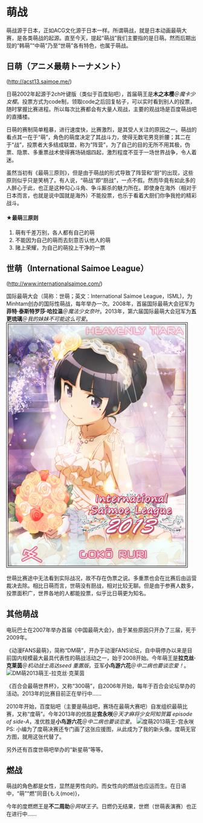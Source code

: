 # 萌战

萌战源于日本，正如ACG文化源于日本一样。所谓萌战，就是日本动画最萌大赛，是各类萌战的起源。直至今天，提起“萌战”我们主要指的是日萌。然而后期出现的“韩萌”“中萌”乃至“世萌”各有特色，也属于萌战。

## 日萌（アニメ最萌トーナメント）

(http://acst13.saimoe.me/)

日萌2002年起源于2ch叶键版（类似于百度贴吧），首届萌王是**木之本樱**＠*魔卡少女樱*。投票方式为code制，领取code之后回复帖子，可以实时看到别人的投票，随时掌握比赛进程。所以每次比赛都会有大量人观战，主要的观战场是百度萌战吧的直播楼。

日萌的赛制简单粗暴，进行速度快，比赛激烈，是其受人关注的原因之一。萌战的看点其一在于“萌”，角色的萌度决定了其战斗力，使得无数宅男竞折腰；其二在于“战”，投票者大多结成联盟，称为“阵营”，为了自己的目的无所不用其极，伪票、隐票、多重票战术使得赛场硝烟四起，激烈程度不亚于一场世界战争，令人着迷。

虽然当初有《最萌三原则》，但是由于萌战的形式导致了阵营和“厨”的出现，这些原则似乎只是笑柄了。有人说，“萌战”即“厨战”，一点不假。然而毕竟有如此多的人醉心于此，也正是这种勾心斗角、争斗厮杀的魅力所在。即使身在海外（相对于日本而言，也就是说中国就是海外）不能投票，也乐于看着大厨们你争我抢的精彩战斗。

#### ★最萌三原则

1. 萌有千差万别，各人都有自己的萌
2. 不能因为自己的萌而去刻意否认他人的萌
3. 赌上荣耀，为自己的萌投上干净的一票

## 世萌（International Saimoe League）

(http://www.internationalsaimoe.com/)

国际最萌大会（简称：世萌；英文：International Saimoe League，ISML)，为Minhtam创办的国际性萌战，每年举办一次。2008年，首届国际最萌大会冠军为**菲特·泰斯特罗莎·哈拉温**＠*魔法少女奈叶*。2013年，第六届国际最萌大会冠军为**五更琉璃**＠*我的妹妹不可能这么可爱*。
![世萌2013萌王-五更琉璃](img/Kuroneko.jpg)

世萌比赛途中无法看到实际战况，故不存在伪票之说。多重票也会在比赛后由运营裁决去除。相比日萌而言，世萌没有厨战，相对比较无聊。但是由于参赛人数多，投票面积广，世界各地的人都能投票，似乎比日萌更为知名。

## 其他萌战

电玩巴士在2007年举办首届《中国最萌大会》，由于某些原因只开办了三届，死于2009年。

《动漫FANS最萌》，简称“DM萌”，开办于动漫FANS论坛，自中萌停办以来是目前国内规模最大最具代表性的萌战活动之一，始于2008开始。今年萌王是**拉克丝·克莱茵**＠*机动战士高达seed 重置版*，亚军**小鸟游六花**＠*中二病也要谈恋爱！*。
![DM萌2013萌王-拉克丝·克莱茵](LacusClyne.jpg)

《百合会最萌世界杯》，又称“300萌”，自2006年开始，每年于百合会论坛举办的活动。2013年的比赛目前正在举行中……

2010年开始，百度贴吧（主要是萌战吧，赛场在最萌大赛吧）自发组织最萌比赛，又称“度萌”。今年2013年的优胜是**宫永咲**＠*天才麻将少女阿知贺篇 episode of side-A*，准优胜是**小鸟游六花**＠*中二病也要谈恋爱*。
![度萌2013萌王-宫永咲](MiyanagaSaki.png)
PS: 小编为了度萌决赛还专门画了这张应援图，从此成为了我的新头像。度萌无官方图，就用这张代替了。

另外还有百度世萌吧举办的“新星萌”等等。

## 燃战

萌战的角色都是女性，显然是男性向的。而女性向的燃战也应运而生。在日语中，“萌”“燃”同音{もえ(moe)}，

今年的度燃燃王是**不二周助**＠*网球王子*。日燃仍无结果，世燃（世萌表演赛）也正在进行中……